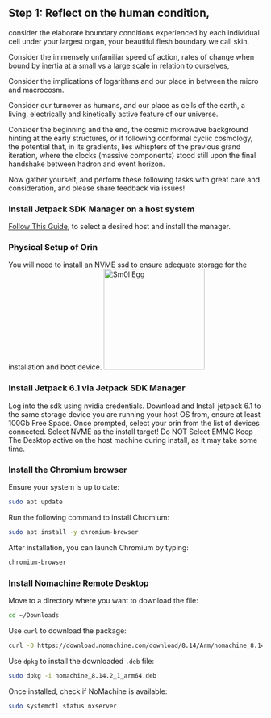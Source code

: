 ## Step 1: Reflect on the human condition, 

consider the elaborate boundary conditions experienced by each individual cell under your largest organ, your beautiful flesh boundary we call skin. 

Consider the immensely unfamiliar speed of action, rates of change when bound by inertia at a small vs a large scale in relation to ourselves, 

Consider the implications of logarithms and our place in between the micro and macrocosm. 

Consider our turnover as humans, and our place as cells of the earth, a living, electrically and kinetically active feature of our universe. 

Consider the beginning and the end, the cosmic microwave background hinting at the early structures, or if following conformal cyclic cosmology, the potential that, in its gradients, lies whispters of the previous grand iteration, where the clocks (massive components) stood still upon the final handshake between hadron and event horizon. 

Now gather yourself, and perform these following tasks with great care and consideration, and please share feedback via issues!

### Install Jetpack SDK Manager on a host system
[Follow This Guide](https://developer.nvidia.com/sdk-manager), to select a desired host and install the manager.

### Physical Setup of Orin
You will need to install an NVME ssd to ensure adequate storage for the installation and boot device.
<img src="https://github.com/user-attachments/assets/4a9ed275-1d36-4456-8ad1-0045955ed395" alt="Sm0l Egg" width="200"/>

### Install Jetpack 6.1 via Jetpack SDK Manager
Log into the sdk using nvidia credentials.
Download and Install jetpack 6.1 to the same storage device you are running your host OS from, ensure at least 100Gb Free Space.
Once prompted, select your orin from the list of devices connected.
Select NVME as the install target! Do NOT Select EMMC
Keep The Desktop active on the host machine during install, as it may take some time.



### Install the Chromium browser

Ensure your system is up to date:
```bash
sudo apt update
```
Run the following command to install Chromium:
```bash
sudo apt install -y chromium-browser
```
After installation, you can launch Chromium by typing:
```bash
chromium-browser
```

### Install Nomachine Remote Desktop

Move to a directory where you want to download the file:
```bash
cd ~/Downloads
```
Use `curl` to download the package:
```bash
curl -O https://download.nomachine.com/download/8.14/Arm/nomachine_8.14.2_1_arm64.deb
```
Use `dpkg` to install the downloaded `.deb` file:
```bash
sudo dpkg -i nomachine_8.14.2_1_arm64.deb
```
Once installed, check if NoMachine is available:
```bash
sudo systemctl status nxserver
```

###  
